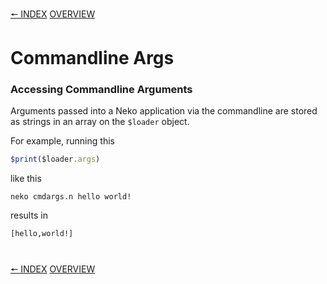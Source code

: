 [🠔 INDEX](index.md) [OVERVIEW](overview.md)
#

# Commandline Args

### Accessing Commandline Arguments

Arguments passed into a Neko application via the commandline are stored as strings in an array on the `$loader` object.

For example, running this

```js
$print($loader.args)
```

like this

    neko cmdargs.n hello world!

results in

    [hello,world!]

#

[🠔 INDEX](index.md) [OVERVIEW](overview.md)